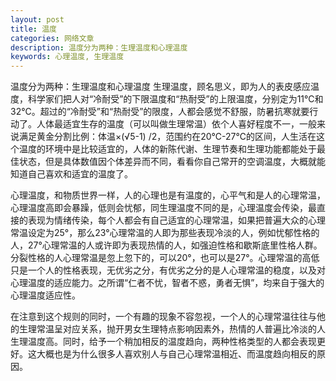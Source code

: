 ```yaml
---
layout: post
title: 温度
categories: 网络文章
description: 温度分为两种：生理温度和心理温度
keywords: 心理温度, 生理温度
---
```


温度分为两种：生理温度和心理温度
生理温度，顾名思义，即为人的表皮感应温度，科学家们把人对“冷耐受”的下限温度和“热耐受”的上限温度，分别定为11℃和32℃。超过的“冷耐受”和“热耐受”的限度，人都会感觉不舒服，防暑抗寒就要行动了。人体最适宜生存的温度（可以叫做生理常温）依个人喜好程度不一，一般来说满足黄金分割比例：体温×(√5-1) /2，范围约在20℃-27℃的区间，人生活在这个温度的环境中是比较适宜的，人体的新陈代谢、生理节奏和生理功能都能处于最佳状态，但是具体数值因个体差异而不同，看看你自己常开的空调温度，大概就能知道自己喜欢和适宜的温度了。

心理温度，和物质世界一样，人的心理也是有温度的，心平气和是人的心理常温，心理温度高即会暴躁，低则会忧郁，同生理温度不同的是，心理温度会传染，最直接的表现为情绪传染，每个人都会有自己适宜的心理常温，如果把普遍大众的心理常温设定为25°，那么23°心理常温的人即为那些表现冷淡的人，例如忧郁性格的人，27°心理常温的人或许即为表现热情的人，如强迫性格和歇斯底里性格人群。分裂性格的人心理常温是忽上忽下的，可以20°，也可以是27°。心理常温的高低只是一个人的性格表现，无优劣之分，有优劣之分的是人心理常温的稳度，以及对心理温度的适应能力。之所谓“仁者不忧，智者不惑，勇者无惧”，均来自于强大的心理温度适应性。

在注意到这个规则的同时，一个有趣的现象不容忽视，一个人的心理常温往往与他的生理常温呈对应关系，抛开男女生理特点影响因素外，热情的人普遍比冷淡的人生理温度高。同时，给予一个稍加相反的温度趋向，两种性格类型的人都会表现更好。这大概也是为什么很多人喜欢别人与自己心理常温相近、而温度趋向相反的原因。

